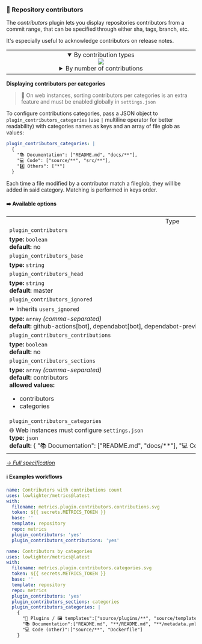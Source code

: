 ### 🏅 Repository contributors

The *contributors* plugin lets you display repositories contributors from a commit range, that can be specified through either sha, tags, branch, etc.

It's especially useful to acknowledge contributors on release notes.

<table>
  <td align="center">
    <details open><summary>By contribution types</summary>
      <img src="https://github.com/lowlighter/metrics/blob/examples/metrics.plugin.contributors.categories.svg">
    </details>
    <details><summary>By number of contributions</summary>
      <img src="https://github.com/lowlighter/metrics/blob/examples/metrics.plugin.contributors.contributions.svg">
    </details>
    <img width="900" height="1" alt="">
  </td>
</table>

**Displaying contributors per categories**

> 🔣 On web instances, sorting contributors per categories is an extra feature and must be enabled globally in `settings.json`

To configure contributions categories, pass a JSON object to `plugin_contributors_categories` (use `|` multiline operator for better readability) with categories names as keys and an array of file glob as values:

```yaml
plugin_contributors_categories: |
  {
    "📚 Documentation": ["README.md", "docs/**"],
    "💻 Code": ["source/**", "src/**"],
    "#️⃣ Others": ["*"]
  }
```

Each time a file modified by a contributor match a fileglob, they will be added in said category.
Matching is performed in keys order.

#### ➡️ Available options

<!--options-->
<table>
  <tr>
    <td align="center" nowrap="nowrap">Type</i></td><td align="center" nowrap="nowrap">Description</td>
  </tr>
  <tr>
    <td nowrap="nowrap"><code>plugin_contributors</code></td>
    <td rowspan="2">Display repository contributors<img width="900" height="1" alt=""></td>
  </tr>
  <tr>
    <td nowrap="nowrap"><b>type:</b> <code>boolean</code>
<br>
<b>default:</b> no<br></td>
  </tr>
  <tr>
    <td nowrap="nowrap"><code>plugin_contributors_base</code></td>
    <td rowspan="2">Base reference<img width="900" height="1" alt=""></td>
  </tr>
  <tr>
    <td nowrap="nowrap"><b>type:</b> <code>string</code>
<br></td>
  </tr>
  <tr>
    <td nowrap="nowrap"><code>plugin_contributors_head</code></td>
    <td rowspan="2">Head reference<img width="900" height="1" alt=""></td>
  </tr>
  <tr>
    <td nowrap="nowrap"><b>type:</b> <code>string</code>
<br>
<b>default:</b> master<br></td>
  </tr>
  <tr>
    <td nowrap="nowrap"><code>plugin_contributors_ignored</code></td>
    <td rowspan="2">Contributors to ignore<img width="900" height="1" alt=""></td>
  </tr>
  <tr>
    <td nowrap="nowrap">⏩ Inherits <code>users_ignored</code><br>
<b>type:</b> <code>array</code>
<i>(comma-separated)</i>
<br>
<b>default:</b> github-actions[bot], dependabot[bot], dependabot-preview[bot]<br></td>
  </tr>
  <tr>
    <td nowrap="nowrap"><code>plugin_contributors_contributions</code></td>
    <td rowspan="2">Display contributions<img width="900" height="1" alt=""></td>
  </tr>
  <tr>
    <td nowrap="nowrap"><b>type:</b> <code>boolean</code>
<br>
<b>default:</b> no<br></td>
  </tr>
  <tr>
    <td nowrap="nowrap"><code>plugin_contributors_sections</code></td>
    <td rowspan="2">Sections to display<img width="900" height="1" alt=""></td>
  </tr>
  <tr>
    <td nowrap="nowrap"><b>type:</b> <code>array</code>
<i>(comma-separated)</i>
<br>
<b>default:</b> contributors<br>
<b>allowed values:</b><ul><li>contributors</li><li>categories</li></ul></td>
  </tr>
  <tr>
    <td nowrap="nowrap"><code>plugin_contributors_categories</code></td>
    <td rowspan="2">Contributions categories<img width="900" height="1" alt=""></td>
  </tr>
  <tr>
    <td nowrap="nowrap">🌐 Web instances must configure <code>settings.json</code><br>
<b>type:</b> <code>json</code>
<br>
<b>default:</b> {
  "📚 Documentation": ["README.md", "docs/**"],
  "💻 Code": ["source/**", "src/**"],
  "#️⃣ Others": ["*"]
}
<br></td>
  </tr>
</table>
<!--/options-->

*[→ Full specification](metadata.yml)*

#### ℹ️ Examples workflows

<!--examples-->
```yaml
name: Contributors with contributions count
uses: lowlighter/metrics@latest
with:
  filename: metrics.plugin.contributors.contributions.svg
  token: ${{ secrets.METRICS_TOKEN }}
  base: ''
  template: repository
  repo: metrics
  plugin_contributors: 'yes'
  plugin_contributors_contributions: 'yes'

```
```yaml
name: Contributors by categories
uses: lowlighter/metrics@latest
with:
  filename: metrics.plugin.contributors.categories.svg
  token: ${{ secrets.METRICS_TOKEN }}
  base: ''
  template: repository
  repo: metrics
  plugin_contributors: 'yes'
  plugin_contributors_sections: categories
  plugin_contributors_categories: |
    {
      "🧩 Plugins / 🖼️ templates":["source/plugins/**", "source/templates/**"],
      "📚 Documentation":["README.md", "**/README.md", "**/metadata.yml"],
      "💻 Code (other)":["source/**", "Dockerfile"]
    }

```
<!--/examples-->